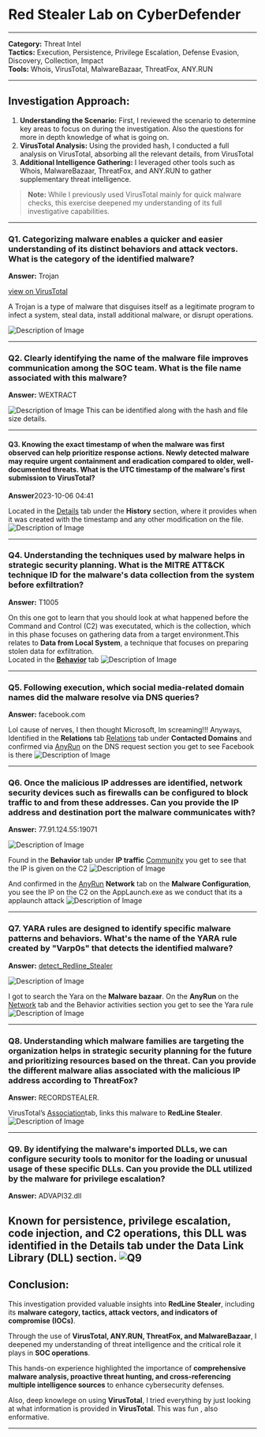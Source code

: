 # Red Stealer Lab on CyberDefender

---
**Category:** Threat Intel  
**Tactics:** Execution, Persistence, Privilege Escalation, Defense Evasion, Discovery, Collection, Impact  
**Tools:** Whois, VirusTotal, MalwareBazaar, ThreatFox, ANY.RUN  

---
## **Investigation Approach:**
1. **Understanding the Scenario:** First, I reviewed the scenario to determine key areas to focus on during the investigation. Also the questions for more in depth knowledge of what is going on.
2. **VirusTotal Analysis:** Using the provided hash, I conducted a full analysis on VirusTotal, absorbing all the relevant details, from VirusTotal
3. **Additional Intelligence Gathering:** I leveraged other tools such as Whois, MalwareBazaar, ThreatFox, and ANY.RUN to gather supplementary threat intelligence.

> **Note:** While I previously used VirusTotal mainly for quick malware checks, this exercise deepened my understanding of its full investigative capabilities.

--- 
### **Q1. Categorizing malware enables a quicker and easier understanding of its distinct behaviors and attack vectors. What is the category of the identified malware?**

**Answer:** Trojan

 [view on VirusTotal](https://www.virustotal.com/gui/file/248fcc901aff4e4b4c48c91e4d78a939bf681c9a1bc24addc3551b32768f907b)

 A Trojan is a type of malware that disguises itself as a legitimate program to infect a system, steal data, install additional malware, or disrupt operations.  

<img src="Images/Q1.png" alt="Description of Image" />

---

### **Q2. Clearly identifying the name of the malware file improves communication among the SOC team. What is the file name associated with this malware?**

**Answer:** WEXTRACT


<img src="Images/Q2.png" alt="Description of Image" />
This can be identified along with the hash and file size details.  

---

#### **Q3. Knowing the exact timestamp of when the malware was first observed can help prioritize response actions. Newly detected malware may require urgent containment and eradication compared to older, well-documented threats. What is the UTC timestamp of the malware's first submission to VirusTotal?**

**Answer**2023-10-06 04:41

Located in the [Details](https://www.virustotal.com/gui/file/248fcc901aff4e4b4c48c91e4d78a939bf681c9a1bc24addc3551b32768f907b/details) tab under the **History** section, where it provides when it was created with the timestamp and any other modification on the file.
<img src="Images/Q3.png" alt="Description of Image" />

---

### **Q4. Understanding the techniques used by malware helps in strategic security planning. What is the MITRE ATT&CK technique ID for the malware's data collection from the system before exfiltration?**

**Answer:** T1005

On this one got to learn that you should look at what happened before the Command and Control (C2) was executated, which is the collection, which in this phase focuses on gathering data from a target environment.This relates to **Data from Local System**, a technique that focuses on preparing stolen data for exfiltration.  
Located in the **[Behavior](https://www.virustotal.com/gui/file/248fcc901aff4e4b4c48c91e4d78a939bf681c9a1bc24addc3551b32768f907b/behavior)** tab
<img src="Images/Q4.png" alt="Description of Image" />

---

### **Q5. Following execution, which social media-related domain names did the malware resolve via DNS queries?**

**Answer:** facebook.com

Lol cause of nerves, I then thought Microsoft, Im screaming!!! Anyways, Identified in the **Relations** tab [Relations](https://www.virustotal.com/gui/file/248fcc901aff4e4b4c48c91e4d78a939bf681c9a1bc24addc3551b32768f907b/relations) tab under **Contacted Domains** and confirmed via [AnyRun](https://any.run/report/248fcc901aff4e4b4c48c91e4d78a939bf681c9a1bc24addc3551b32768f907b/f12132dd-5305-4fc1-bfce-15f2259ca6d9#Network) on the DNS request section you get to see Facebook is there
<img src="Images/Q5.png" alt="Description of Image" />

---

### **Q6. Once the malicious IP addresses are identified, network security devices such as firewalls can be configured to block traffic to and from these addresses. Can you provide the IP address and destination port the malware communicates with?**

**Answer:** 77.91.124.55:19071

<img src="Images/Q6.png" alt="Description of Image" />

Found in the **Behavior** tab under **IP traffic** [Community](https://www.virustotal.com/gui/file/248fcc901aff4e4b4c48c91e4d78a939bf681c9a1bc24addc3551b32768f907b/community) you get to see that the IP is given on the C2
<img src="Images/Q6.0.png" alt="Description of Image" />

And confirmed in the [AnyRun](https://any.run/report/248fcc901aff4e4b4c48c91e4d78a939bf681c9a1bc24addc3551b32768f907b/f12132dd-5305-4fc1-bfce-15f2259ca6d9#Network) **Network** tab  on the **Malware Configuration**, you see the IP on the C2 on the AppLaunch.exe as we conduct that its a applaunch attack
<img src="Images/Q6.1.png" alt="Description of Image" />

--- 

### **Q7. YARA rules are designed to identify specific malware patterns and behaviors. What's the name of the YARA rule created by "Varp0s" that detects the identified malware?**
**Answer:** [detect_Redline_Stealer](https://bazaar.abuse.ch/sample/248fcc901aff4e4b4c48c91e4d78a939bf681c9a1bc24addc3551b32768f907b#intel)

<img src="Images/Q7.png" alt="Description of Image" />

I got to search the Yara on the **Malware bazaar**. On the **AnyRun** on the [Network](https://any.run/report/248fcc901aff4e4b4c48c91e4d78a939bf681c9a1bc24addc3551b32768f907b/f12132dd-5305-4fc1-bfce-15f2259ca6d9#Network) tab and the Behavior activities section you get to see the Yara rule
<img src="Images/Q7.0.png" alt="Description of Image" />

--- 

### **Q8. Understanding which malware families are targeting the organization helps in strategic security planning for the future and prioritizing resources based on the threat. Can you provide the different malware alias associated with the malicious IP address according to ThreatFox?**

**Answer:** RECORDSTEALER.

VirusTotal’s [Association](https://www.virustotal.com/gui/file/248fcc901aff4e4b4c48c91e4d78a939bf681c9a1bc24addc3551b32768f907b/associations)tab, links this malware to **RedLine Stealer**.
<img src="Images/Q8.png" alt="Description of Image" />

--- 

### **Q9. By identifying the malware's imported DLLs, we can configure security tools to monitor for the loading or unusual usage of these specific DLLs. Can you provide the DLL utilized by the malware for privilege escalation?**
**Answer:** ADVAPI32.dll

Known for **persistence, privilege escalation, code injection, and C2 operations**, this DLL was identified in the **Details** tab under the **Data Link Library (DLL) section**. 
![Q9](Images/Q9.png)
--- 
## **Conclusion:**
This investigation provided valuable insights into **RedLine Stealer**, including its **malware category, tactics, attack vectors, and indicators of compromise (IOCs)**. 

Through the use of **VirusTotal, ANY.RUN, ThreatFox, and MalwareBazaar**, I deepened my understanding of threat intelligence and the critical role it plays in **SOC operations**. 

This hands-on experience highlighted the importance of **comprehensive malware analysis, proactive threat hunting, and cross-referencing multiple intelligence sources** to enhance cybersecurity defenses.

Also, deep knowlege on using **VirusTotal**, I tried everything by  just looking at what information is provided in **VirusTotal**. This was fun , also enformative.

---
